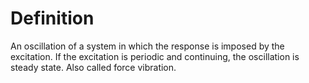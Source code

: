 # Definition

An oscillation of a system in which the response is imposed by the
excitation. If the excitation is periodic and continuing, the
oscillation is steady state. Also called force vibration.
